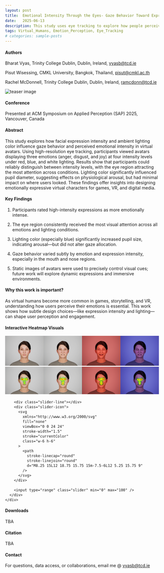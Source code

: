 ```yaml
---
layout: post
title:  Emotional Intensity Through the Eyes- Gaze Behavior Toward Expressive Virtual Avatars
date:   2025-06-13
description: This study uses eye tracking to explore how people perceive emotional intensity in virtual avatars, revealing the impact of expression strength and ambient light color on gaze and arousal.
tags: Virtual_Humans, Emotion_Perception, Eye_Tracking
# categories: sample-posts
---
```

#### Authors

Bharat Vyas, Trinity College Dublin, Dublin, Ireland, [vyasb@tcd.ie](mailto:vyasb@tcd.ie)

Pisut Wisessing, CMKL University, Bangkok, Thailand, [pisut@cmkl.ac.th](mailto:pisut@cmkl.ac.th)

Rachel McDonnell, Trinity College Dublin, Dublin, Ireland, [ramcdonn@tcd.ie](mailto:ramcdonn@tcd.ie)

<img src="/assets/img/publication_preview/teaser_SAP.png" class="img-fluid rounded z-depth-1" alt="teaser image">

#### Conference

Presented at ACM Symposium on Applied Perception (SAP) 2025, Vancouver, Canada

#### Abstract

This study explores how facial expression intensity and ambient lighting color influence gaze behavior and perceived emotional intensity in virtual avatars. Using high-resolution eye tracking, participants viewed avatars displaying three emotions (anger, disgust, and joy) at four intensity levels under red, blue, and white lighting. Results show that participants could reliably distinguish between intensity levels, with the eye region attracting the most attention across conditions. Lighting color significantly influenced pupil diameter, suggesting effects on physiological arousal, but had minimal impact on where users looked. These findings offer insights into designing emotionally expressive virtual characters for games, VR, and digital media.

#### Key Findings

1. Participants rated high-intensity expressions as more emotionally intense.

2. The eye region consistently received the most visual attention across all emotions and lighting conditions.

3. Lighting color (especially blue) significantly increased pupil size, indicating arousal—but did not alter gaze allocation.

4. Gaze behavior varied subtly by emotion and expression intensity, especially in the mouth and nose regions.

5. Static images of avatars were used to precisely control visual cues; future work will explore dynamic expressions and immersive environments.

#### Why this work is important?

As virtual humans become more common in games, storytelling, and VR, understanding how users perceive their emotions is essential. This work shows how subtle design choices—like expression intensity and lighting—can shape user perception and engagement.

#### Interactive Heatmap Visuals
<div class="image-comparison">
      <div class="images-container">
        <img class="before-image" src="assets/images/No_heat.png" alt="" />
        <img class="after-image" src="assets/images/heat.png" alt="" />

        <div class="slider-line"></div>
        <div class="slider-icon">
          <svg
            xmlns="http://www.w3.org/2000/svg"
            fill="none"
            viewBox="0 0 24 24"
            stroke-width="1.5"
            stroke="currentColor"
            class="w-6 h-6"
          >
            <path
              stroke-linecap="round"
              stroke-linejoin="round"
              d="M8.25 15L12 18.75 15.75 15m-7.5-6L12 5.25 15.75 9"
            />
          </svg>
        </div>

        <input type="range" class="slider" min="0" max="100" />
      </div>
    </div>

#### Downloads
TBA

#### Citation
TBA

<!-- [View PDF] [DOI Link] [BibTeX] -->

#### Contact
For questions, data access, or collaborations, email me @ [vyasb@tcd.ie](mailto:vyasb@tcd.ie)